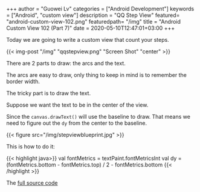 +++
author = "Guowei Lv"
categories = ["Android Development"]
keywords = ["Android", "custom view"]
description = "QQ Step View"
featured= "android-custom-view-102.png"
featuredpath= "/img"
title = "Android Custom View 102 (Part 7)"
date = 2020-05-10T12:47:01+03:00
+++

Today we are going to write a custom view that count your steps.

{{< img-post "/img" "qqstepview.png" "Screen Shot" "center" >}}

There are 2 parts to draw: the arcs and the text.

The arcs are easy to draw, only thing to keep in mind is to remember the border width.

The tricky part is to draw the text.

Suppose we want the text to be in the center of the view.

Since the `canvas.drawText()` will use the baseline to draw. That means we need to figure out the `dy` from the center to the baseline.

{{< figure src="/img/stepviewblueprint.jpg" >}}

This is how to do it:

{{< highlight java>}}
val fontMetrics = textPaint.fontMetricsInt
val dy = (fontMetrics.bottom - fontMetrics.top) / 2 - fontMetrics.bottom
{{< /highlight >}}


The [full source code](https://github.com/lvguowei/QQStepView)
